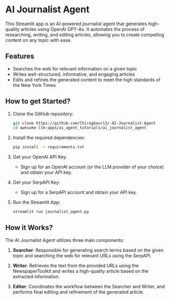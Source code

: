 # AI Journalist Agent

This Streamlit app is an AI-powered journalist agent that generates high-quality articles using OpenAI GPT-4o. It automates the process of researching, writing, and editing articles, allowing you to create compelling content on any topic with ease.

## Features

- Searches the web for relevant information on a given topic
- Writes well-structured, informative, and engaging articles
- Edits and refines the generated content to meet the high standards of the New York Times

## How to get Started?

1. Clone the GitHub repository:
    ```bash
    git clone https://github.com/ChiragGaur13/-AI-Journalist-Agent
    cd awesome-llm-apps/ai_agent_tutorials/ai_journalist_agent
    ```

2. Install the required dependencies:
    ```bash
    pip install -r requirements.txt
    ```

3. Get your OpenAI API Key:
    - Sign up for an OpenAI account (or the LLM provider of your choice) and obtain your API key.

4. Get your SerpAPI Key:
    - Sign up for a SerpAPI account and obtain your API key.

5. Run the Streamlit App:
    ```bash
    streamlit run journalist_agent.py
    ```

## How it Works?

The AI Journalist Agent utilizes three main components:

1. **Searcher**: Responsible for generating search terms based on the given topic and searching the web for relevant URLs using the SerpAPI.
   
2. **Writer**: Retrieves the text from the provided URLs using the NewspaperToolkit and writes a high-quality article based on the extracted information.
   
3. **Editor**: Coordinates the workflow between the Searcher and Writer, and performs final editing and refinement of the generated article.
